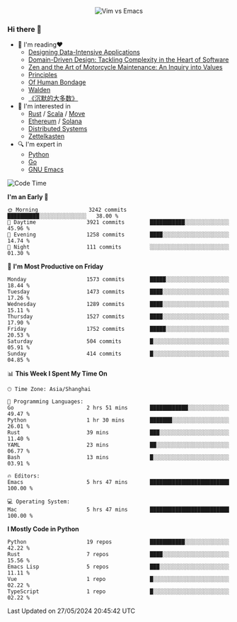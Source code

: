 <p align="center">
    <img src="https://gist.githubusercontent.com/coldnight/e696baffb094e71c96cb302118878eae/raw/40ea5053a6f66cc65f90f437e4173497da225958/banner.gif" alt="Vim vs Emacs" />
</p>

### Hi there 👋

- 📖 I'm reading❤️
    + [Designing Data-Intensive Applications](https://www.oreilly.com/library/view/designing-data-intensive-applications/9781491903063/)
    + [Domain-Driven Design: Tackling Complexity in the Heart of Software](https://www.dddcommunity.org/book/evans_2003/)
    + [Zen and the Art of Motorcycle Maintenance: An Inquiry into Values](https://en.wikipedia.org/wiki/Zen_and_the_Art_of_Motorcycle_Maintenance)
    + [Principles](https://www.principles.com/)
    + [Of Human Bondage](https://en.wikipedia.org/wiki/Of_Human_Bondage)
    + [Walden](https://en.wikipedia.org/wiki/Walden)
    + [《沉默的大多数》](https://en.wikipedia.org/wiki/Silent_majority)
- 🌱 I'm interested in
    + [Rust](https://www.rust-lang.org/) / [Scala](https://www.scala-lang.org/) / [Move](https://github.com/move-language/move/)
    + [Ethereum](https://ethereum.org/en/) / [Solana](https://solana.com/)
	+ [Distributed Systems](https://www.linuxzen.com/notes/topics/20200320174417_%E5%88%86%E5%B8%83%E5%BC%8F/)
	+ [Zettelkasten](https://www.linuxzen.com/notes/notes/20220120080920-slip_box/)
- 🔍 I'm expert in
    + [Python](https://www.python.org/)
    + [Go](https://go.dev/)
    + [GNU Emacs](https://www.gnu.org/software/emacs/)

<!--START_SECTION:waka-->
![Code Time](http://img.shields.io/badge/Code%20Time-2%2C894%20hrs%201%20min-blue)

**I'm an Early 🐤** 

```text
🌞 Morning                3242 commits        ██████████░░░░░░░░░░░░░░░   38.00 % 
🌆 Daytime                3921 commits        ███████████░░░░░░░░░░░░░░   45.96 % 
🌃 Evening                1258 commits        ████░░░░░░░░░░░░░░░░░░░░░   14.74 % 
🌙 Night                  111 commits         ░░░░░░░░░░░░░░░░░░░░░░░░░   01.30 % 
```
📅 **I'm Most Productive on Friday** 

```text
Monday                   1573 commits        █████░░░░░░░░░░░░░░░░░░░░   18.44 % 
Tuesday                  1473 commits        ████░░░░░░░░░░░░░░░░░░░░░   17.26 % 
Wednesday                1289 commits        ████░░░░░░░░░░░░░░░░░░░░░   15.11 % 
Thursday                 1527 commits        ████░░░░░░░░░░░░░░░░░░░░░   17.90 % 
Friday                   1752 commits        █████░░░░░░░░░░░░░░░░░░░░   20.53 % 
Saturday                 504 commits         █░░░░░░░░░░░░░░░░░░░░░░░░   05.91 % 
Sunday                   414 commits         █░░░░░░░░░░░░░░░░░░░░░░░░   04.85 % 
```


📊 **This Week I Spent My Time On** 

```text
🕑︎ Time Zone: Asia/Shanghai

💬 Programming Languages: 
Go                       2 hrs 51 mins       ████████████░░░░░░░░░░░░░   49.47 % 
Python                   1 hr 30 mins        ███████░░░░░░░░░░░░░░░░░░   26.01 % 
Rust                     39 mins             ███░░░░░░░░░░░░░░░░░░░░░░   11.40 % 
YAML                     23 mins             ██░░░░░░░░░░░░░░░░░░░░░░░   06.77 % 
Bash                     13 mins             █░░░░░░░░░░░░░░░░░░░░░░░░   03.91 % 

🔥 Editors: 
Emacs                    5 hrs 47 mins       █████████████████████████   100.00 % 

💻 Operating System: 
Mac                      5 hrs 47 mins       █████████████████████████   100.00 % 
```

**I Mostly Code in Python** 

```text
Python                   19 repos            ███████████░░░░░░░░░░░░░░   42.22 % 
Rust                     7 repos             ████░░░░░░░░░░░░░░░░░░░░░   15.56 % 
Emacs Lisp               5 repos             ███░░░░░░░░░░░░░░░░░░░░░░   11.11 % 
Vue                      1 repo              █░░░░░░░░░░░░░░░░░░░░░░░░   02.22 % 
TypeScript               1 repo              █░░░░░░░░░░░░░░░░░░░░░░░░   02.22 % 
```




 Last Updated on 27/05/2024 20:45:42 UTC
<!--END_SECTION:waka-->
